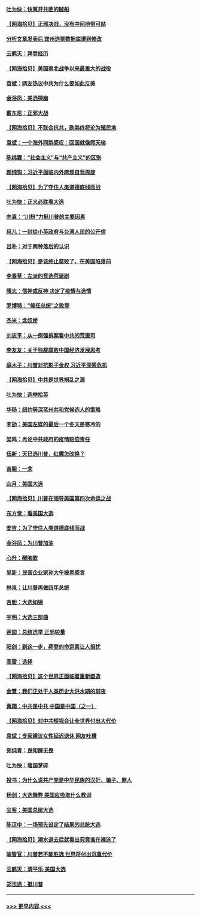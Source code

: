 #### [吐为快：快离开共匪的贼船](../pages/nsc993/n12568462.md?t=11231202) 
#### [【网海拾贝】正邪决战，没有中间地带可站](../pages/nsc993/n12568439.md?t=11231202) 
#### [分析文章发表后 宾州选票数据库遭到修改](../pages/nsc993/n12568105.md?t=11231202) 
#### [云鹤天：拜登经历](../pages/nsc993/n12567294.md?t=11231202) 
#### [【网海拾贝】美国南北战争以来最重大的战役](../pages/nsc993/n12567247.md?t=11231202) 
#### [袁斌：网友热议中共为什么要如此反美](../pages/nsc993/n12567162.md?t=11231202) 
#### [金浴凤：美选探幽](../pages/nsc993/n12567147.md?t=11231202) 
#### [戴东尼：正邪大战](../pages/nsc993/n12567033.md?t=11231202) 
#### [【网海拾贝】不联合抗共，欧美终将沦为殖民地](../pages/nsc993/n12565068.md?t=11231202) 
#### [袁斌：一个海外同胞感叹：回国就像爬天梯](../pages/nsc993/n12564986.md?t=11231202) 
#### [陈纬霆：“社会主义”与“共产主义”的区别](../pages/nsc993/n12562417.md?t=11231202) 
#### [颜纯钩：习近平面临内外麻烦自我周旋](../pages/nsc993/n12563356.md?t=11231202) 
#### [【网海拾贝】为了守住人类道德底线而战](../pages/nsc993/n12562542.md?t=11231202) 
#### [吐为快：正义必胜看大选](../pages/nsc993/n12561967.md?t=11231202) 
#### [向真：“川粉”力挺川普的主要因素](../pages/nsc993/n12560774.md?t=11231202) 
#### [风儿：一封给小英政府与台湾人民的公开信](../pages/nsc993/n12560581.md?t=11231202) 
#### [吕朴：对于两种落后的认识](../pages/nsc993/n12560492.md?t=11231202) 
#### [【网海拾贝】是该终止腐败了，在美国陷落前](../pages/nsc993/n12559936.md?t=11231202) 
#### [李春草：左派的竞选荒诞剧](../pages/nsc993/n12558380.md?t=11231202) 
#### [隋志：信神或反神 决定了疫情与选情](../pages/nsc993/n12558255.md?t=11231202) 
#### [罗博特：“候任总统”之败登](../pages/nsc993/n12558189.md?t=11231202) 
#### [杰米：念奴娇](../pages/nsc993/n12558174.md?t=11231202) 
#### [刘忠平：从一例强拆案看中共的荒唐司](../pages/nsc993/n12558036.md?t=11231202) 
#### [李友友：关于独裁腐败中国经济发展思考](../pages/nsc993/n12558004.md?t=11231202) 
#### [薛木子：川普对抗影子金权 习近平深感危机](../pages/nsc993/n12557342.md?t=11231202) 
#### [【网海拾贝】中共是世界祸乱之源](../pages/nsc993/n12555353.md?t=11231202) 
#### [吐为快：选举拾英](../pages/nsc993/n12555041.md?t=11231202) 
#### [华旸：纽约等深蓝州共和党候选人的策略](../pages/nsc993/n12554309.md?t=11231202) 
#### [李劼：美国左媒的最后一个冬天是寒冷的](../pages/nsc993/n12552947.md?t=11231202) 
#### [梁鸣：再论中共政府的疫情赔偿责任](../pages/nsc993/n12553012.md?t=11231202) 
#### [伍新：天已选川普，红魔怎改换？](../pages/nsc993/n12552970.md?t=11231202) 
#### [苦胆：一念](../pages/nsc993/n12552957.md?t=11231202) 
#### [山月：美国大选](../pages/nsc993/n12552446.md?t=11231202) 
#### [【网海拾贝】川普在领导美国第四次命运之战](../pages/nsc993/n12551973.md?t=11231202) 
#### [东方觉：看美国大选](../pages/nsc993/n12551647.md?t=11231202) 
#### [安吉：为了守住人类道德底线而战](../pages/nsc993/n12551111.md?t=11231202) 
#### [金浴凤：为川普加油](../pages/nsc993/n12551085.md?t=11231202) 
#### [心升：醒脑歌](../pages/nsc993/n12550984.md?t=11231202) 
#### [吴新：民营企业家孙大午被黑感言](../pages/nsc993/n12550656.md?t=11231202) 
#### [林泉：让川普再做四年总统](../pages/nsc993/n12550640.md?t=11231202) 
#### [苦胆：大选如镜](../pages/nsc993/n12550630.md?t=11231202) 
#### [宇明：大选三部曲](../pages/nsc993/n12550603.md?t=11231202) 
#### [莲园：总统选举 正邪较量](../pages/nsc993/n12550594.md?t=11231202) 
#### [阳剑：到这一步，拜登的命运真让人担忧](../pages/nsc993/n12549093.md?t=11231202) 
#### [高雷：选择](../pages/nsc993/n12549087.md?t=11231202) 
#### [【网海拾贝】这个世界正面临着重新塑造](../pages/nsc993/n12548326.md?t=11231202) 
#### [金慧：我们正处于人类历史大洪水期的前夜](../pages/nsc993/n12547914.md?t=11231202) 
#### [黄翔：中共是中共 中国是中国（之一）](../pages/nsc993/n12547576.md?t=11231202) 
#### [【网海拾贝】对中共短视会让全世界付出大代价](../pages/nsc993/n12546043.md?t=11231202) 
#### [袁斌：专家建议女性延迟退休 网友吐槽](../pages/nsc993/n12545424.md?t=11231202) 
#### [郑纯青：良知醒无畏](../pages/nsc993/n12545394.md?t=11231202) 
#### [吐为快：墙国梦碎](../pages/nsc993/n12545309.md?t=11231202) 
#### [投书：为什么说共产党是中华民族的汉奸、骗子、罪人](../pages/nsc993/n12545089.md?t=11231202) 
#### [杨剑：大选舞弊 美国应吸取什么教训](../pages/nsc993/n12543937.md?t=11231202) 
#### [尘客：美国总统大选](../pages/nsc993/n12543828.md?t=11231202) 
#### [陈汉中：一场预先设定了结果的总统大选](../pages/nsc993/n12543564.md?t=11231202) 
#### [【网海拾贝】潮水退去后就看出究竟谁在裸泳了](../pages/nsc993/n12543321.md?t=11231202) 
#### [喻智官：川普若不能胜选 世界将付出沉重代价](../pages/nsc993/n12541352.md?t=11231202) 
#### [云鹤天：清平乐‧美国大选](../pages/nsc993/n12540916.md?t=11231202) 
#### [郑法途：挺川普](../pages/nsc993/n12540898.md?t=11231202) 

----
#### [ >>> 更早内容 <<< ](../indexes/nsc993-earlier.md)
